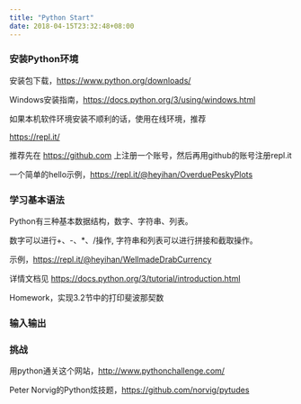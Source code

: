 ```yaml
---
title: "Python Start"
date: 2018-04-15T23:32:48+08:00
---
```


### 安装Python环境
安装包下载，https://www.python.org/downloads/

Windows安装指南，https://docs.python.org/3/using/windows.html

如果本机软件环境安装不顺利的话，使用在线环境，推荐

https://repl.it/

推荐先在 https://github.com 上注册一个账号，然后再用github的账号注册repl.it

一个简单的hello示例，https://repl.it/@heyihan/OverduePeskyPlots

### 学习基本语法
Python有三种基本数据结构，数字、字符串、列表。

数字可以进行+、-、*、/操作, 字符串和列表可以进行拼接和截取操作。

示例，https://repl.it/@heyihan/WellmadeDrabCurrency

详情文档见 https://docs.python.org/3/tutorial/introduction.html

Homework，实现3.2节中的打印斐波那契数

### 输入输出

### 挑战
用python通关这个网站，http://www.pythonchallenge.com/

Peter Norvig的Python炫技题，https://github.com/norvig/pytudes


